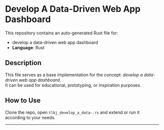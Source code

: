 # Develop A Data-Driven Web App Dashboard

This repository contains an auto-generated Rust file for:

- develop a data-driven web app dashboard
- **Language**: Rust

## Description

This file serves as a base implementation for the concept: *develop a data-driven web app dashboard*.  
It can be used for educational, prototyping, or inspiration purposes.

## How to Use

Clone the repo, open `tlkj_develop_a_data-.rs` and extend or run it according to your needs.

---



